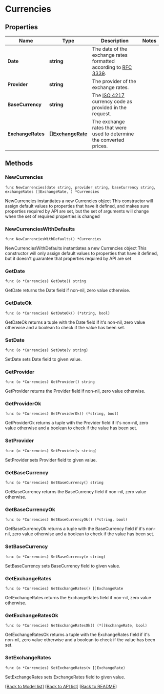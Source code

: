 # Currencies

## Properties

Name | Type | Description | Notes
------------ | ------------- | ------------- | -------------
**Date** | **string** | The date of the exchange rates formatted according to [RFC 3339](https://tools.ietf.org/html/rfc3339). | 
**Provider** | **string** | The provider of the exchange rates. | 
**BaseCurrency** | **string** | The [ISO 4217](https://en.wikipedia.org/wiki/ISO_4217) currency code as provided in the request. | 
**ExchangeRates** | [**[]ExchangeRate**](ExchangeRate.md) | The exchange rates that were used to determine the converted prices. | 

## Methods

### NewCurrencies

`func NewCurrencies(date string, provider string, baseCurrency string, exchangeRates []ExchangeRate, ) *Currencies`

NewCurrencies instantiates a new Currencies object
This constructor will assign default values to properties that have it defined,
and makes sure properties required by API are set, but the set of arguments
will change when the set of required properties is changed

### NewCurrenciesWithDefaults

`func NewCurrenciesWithDefaults() *Currencies`

NewCurrenciesWithDefaults instantiates a new Currencies object
This constructor will only assign default values to properties that have it defined,
but it doesn't guarantee that properties required by API are set

### GetDate

`func (o *Currencies) GetDate() string`

GetDate returns the Date field if non-nil, zero value otherwise.

### GetDateOk

`func (o *Currencies) GetDateOk() (*string, bool)`

GetDateOk returns a tuple with the Date field if it's non-nil, zero value otherwise
and a boolean to check if the value has been set.

### SetDate

`func (o *Currencies) SetDate(v string)`

SetDate sets Date field to given value.


### GetProvider

`func (o *Currencies) GetProvider() string`

GetProvider returns the Provider field if non-nil, zero value otherwise.

### GetProviderOk

`func (o *Currencies) GetProviderOk() (*string, bool)`

GetProviderOk returns a tuple with the Provider field if it's non-nil, zero value otherwise
and a boolean to check if the value has been set.

### SetProvider

`func (o *Currencies) SetProvider(v string)`

SetProvider sets Provider field to given value.


### GetBaseCurrency

`func (o *Currencies) GetBaseCurrency() string`

GetBaseCurrency returns the BaseCurrency field if non-nil, zero value otherwise.

### GetBaseCurrencyOk

`func (o *Currencies) GetBaseCurrencyOk() (*string, bool)`

GetBaseCurrencyOk returns a tuple with the BaseCurrency field if it's non-nil, zero value otherwise
and a boolean to check if the value has been set.

### SetBaseCurrency

`func (o *Currencies) SetBaseCurrency(v string)`

SetBaseCurrency sets BaseCurrency field to given value.


### GetExchangeRates

`func (o *Currencies) GetExchangeRates() []ExchangeRate`

GetExchangeRates returns the ExchangeRates field if non-nil, zero value otherwise.

### GetExchangeRatesOk

`func (o *Currencies) GetExchangeRatesOk() (*[]ExchangeRate, bool)`

GetExchangeRatesOk returns a tuple with the ExchangeRates field if it's non-nil, zero value otherwise
and a boolean to check if the value has been set.

### SetExchangeRates

`func (o *Currencies) SetExchangeRates(v []ExchangeRate)`

SetExchangeRates sets ExchangeRates field to given value.



[[Back to Model list]](../README.md#documentation-for-models) [[Back to API list]](../README.md#documentation-for-api-endpoints) [[Back to README]](../README.md)


